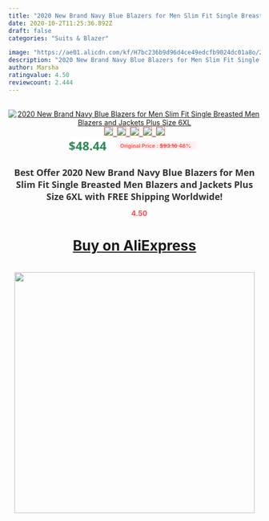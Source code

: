 ```yaml
---
title: "2020 New Brand Navy Blue Blazers for Men Slim Fit Single Breasted Men Blazers and Jackets Plus Size 6XL"
date: 2020-10-2T11:25:36.892Z
draft: false
categories: "Suits & Blazer"

image: "https://ae01.alicdn.com/kf/H7bc236b9d96d4ce49edcfb9024dc01a8o/2020-New-Brand-Navy-Blue-Blazers-for-Men-Slim-Fit-Single-Breasted-Men-Blazers-and-Jackets.jpg"
description: "2020 New Brand Navy Blue Blazers for Men Slim Fit Single Breasted Men Blazers and Jackets Plus Size 6XL"
author: Marsha
ratingvalue: 4.50
reviewcount: 2.444
---
```

<br>
<div style="text-align: center;">
<a href="https://s.click.aliexpress.com/e/_ACiF8p" target="_blank" rel="nofollow noopener noreferrer"><img alt="2020 New Brand Navy Blue Blazers for Men Slim Fit Single Breasted Men Blazers and Jackets Plus Size 6XL" class="magnifier-image" src="https://ae01.alicdn.com/kf/H7bc236b9d96d4ce49edcfb9024dc01a8o/2020-New-Brand-Navy-Blue-Blazers-for-Men-Slim-Fit-Single-Breasted-Men-Blazers-and-Jackets.jpg_640x640.jpg">
<br>
<img style="border:1px solid salmon" src="https://ae01.alicdn.com/kf/H7bc236b9d96d4ce49edcfb9024dc01a8o/2020-New-Brand-Navy-Blue-Blazers-for-Men-Slim-Fit-Single-Breasted-Men-Blazers-and-Jackets.jpg_120x120.jpg">&nbsp;&nbsp;<img style="border:1px solid salmon" src="https://ae01.alicdn.com/kf/H5e6093ae5d214e9b9ffab8992f0ab377h/2020-New-Brand-Navy-Blue-Blazers-for-Men-Slim-Fit-Single-Breasted-Men-Blazers-and-Jackets.jpg_120x120.jpg">&nbsp;&nbsp;<img style="border:1px solid salmon" src="https://ae01.alicdn.com/kf/Heb73e3f6e2c84b00a090637b4b7ce2184/2020-New-Brand-Navy-Blue-Blazers-for-Men-Slim-Fit-Single-Breasted-Men-Blazers-and-Jackets.jpg_120x120.jpg">&nbsp;&nbsp;<img style="border:1px solid salmon" src="https://ae01.alicdn.com/kf/H6800cf47b8da430d95b2b92a2916bd8df/2020-New-Brand-Navy-Blue-Blazers-for-Men-Slim-Fit-Single-Breasted-Men-Blazers-and-Jackets.jpg_120x120.jpg">&nbsp;&nbsp;<img style="border:1px solid salmon" src="https://ae01.alicdn.com/kf/Ha506aded29e1496683bcc983e26408941/2020-New-Brand-Navy-Blue-Blazers-for-Men-Slim-Fit-Single-Breasted-Men-Blazers-and-Jackets.jpg_120x120.jpg"></a></div><br0>
<div style="text-align: center;"><span style="background-color: white; border: 0px; box-sizing: border-box; color: seagreen; display: inline-block; font-family: &quot;open sans&quot; , &quot;arial&quot; , &quot;helvetica&quot; , sans-serif , &quot;heiti&quot;; font-size: 24px; font-stretch: inherit; font-weight: 700; line-height: inherit; margin: 0px 10px 0px 0px; padding: 0px; vertical-align: middle;">$48.44 </span>
<span style="background: rgb(255 , 241 , 241); border-radius: 3px; border: 0px; box-sizing: border-box; color: #ff4747; display: inline-block; font-family: inherit; font-size: 12px; font-stretch: inherit; font-style: inherit; font-variant: inherit; font-weight: 600; line-height: inherit; margin: 0px; padding: 2px 5px; transform: scale(0.9); vertical-align: middle;">Original Price : <b style="text-decoration: line-through;">$93.16 </b> 48%&nbsp;&nbsp;</span></div>
<h1 style="color: #333333; display: inline-block; font-family: &quot;open sans&quot; , &quot;arial&quot; , &quot;helvetica&quot; , sans-serif , &quot;heiti&quot;; font-size: 18px; font-stretch: inherit; font-weight: 700; text-align: center;">Best Offer 2020 New Brand Navy Blue Blazers for Men Slim Fit Single Breasted Men Blazers and Jackets Plus Size 6XL with FREE Shipping Worldwide!</h1>
<div style="color: #ff4747; text-align: center;">
<img src="https://4.bp.blogspot.com/-M0ZcTcb-5uY/XleCXlxnR4I/AAAAAAAAAEc/OrjgMkXV1oMQFaCRZj5HQwOCBcu3w1FegCPcBGAYYCw/s1600/star.png" style="height: 15px;">&nbsp;<b>4.50</b></div>
<div class="button_cont" align="center"><a class="buynow_a" href="https://s.click.aliexpress.com/e/_ACiF8p" target="_blank" rel="nofollow noopener noreferrer"><H1>Buy on AliExpress</H1></a></div><br>
<div class="separator" style="clear: both; text-align: center;">
<img src="https://lh3.googleusercontent.com/-pTy5HemUv9M/XlePHvY0dAI/AAAAAAAAAE4/0nX5iRUoIWY8eMW9Dpxeirr157OZliDIgCLcBGAsYHQ/s1600/badge.gif" width="480">
</div>
